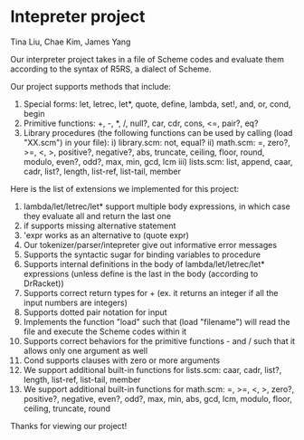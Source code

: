 # Intepreter project
Tina Liu, Chae Kim, James Yang

Our interpreter project takes in a file of Scheme codes and evaluate them according to the syntax of R5RS, a dialect of Scheme. 

Our project supports methods that include:
1) Special forms: let, letrec, let*, quote, define, lambda, set!, and, or, cond, begin
2) Primitive functions: +, -, *, /, null?, car, cdr, cons, <=, pair?, eq?
3) Library procedures (the following functions can be used by calling (load "XX.scm") in your file):
  i) library.scm: not, equal?
  ii) math.scm: =, zero?, >=, <, >, positive?, negative?, abs, truncate, ceiling, floor, round, modulo, even?, odd?, max, min, gcd, lcm
  iii) lists.scm: list, append, caar, cadr, list?, length, list-ref, list-tail, member

Here is the list of extensions we implemented for this project:
1) lambda/let/letrec/let* support multiple body expressions, in which case they evaluate all and return the last one
2) if supports missing alternative statement
3) 'expr works as an alternative to (quote expr)
4) Our tokenizer/parser/intepreter give out informative error messages
5) Supports the syntactic sugar for binding variables to procedure
6) Supports internal definitions in the body of lambda/let/letrec/let* expressions (unless define is the last in the body (according to DrRacket))
7) Supports correct return types for + (ex. it returns an integer if all the input numbers are integers)
8) Supports dotted pair notation for input
9) Implements the function "load" such that (load "filename") will read the file and execute the Scheme codes within it
10) Supports correct behaviors for the primitive functions - and / such that it allows only one argument as well
11) Cond supports clauses with zero or more arguments
12) We support additional built-in functions for lists.scm: caar, cadr, list?, length, list-ref, list-tail, member
13) We support additional built-in functions for math.scm: =, >=, <, >, zero?, positive?, negative, even?, odd?, max, min, abs, gcd, lcm, modulo, floor, ceiling, truncate, round

Thanks for viewing our project! 
            
